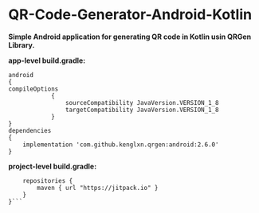 # QR-Code-Generator-Android-Kotlin
**Simple Android application for generating QR code in Kotlin usin QRGen Library.**

**app-level build.gradle:**
```
android
{
compileOptions
            {
                sourceCompatibility JavaVersion.VERSION_1_8
                targetCompatibility JavaVersion.VERSION_1_8
            }
}
dependencies 
{
    implementation 'com.github.kenglxn.qrgen:android:2.6.0'
}
```

**project-level build.gradle:**

```allprojects {
    repositories {
        maven { url "https://jitpack.io" }
    }
}```
